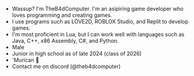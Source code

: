 - Wassup? I'm TheB4dComputer. I'm an asipiring game developer who loves programming and creating games.
- I use programs such as LÖVE2D, ROBLOX Studio, and Replit to develop games.
- I'm most proficient in Lua, but I can work well with languages such as Java, C++, x86 Assembly, C#, and Python.
- Male
- Junior in high school as of late 2024 (class of 2026)
- 'Murican 🦅
- Contact me on discord (@theb4dcomputer)

<!---
TheB4dComputer/TheB4dComputer is a ✨ special ✨ repository because its `README.md` (this file) appears on your GitHub profile.
You can click the Preview link to take a look at your changes.
--->
